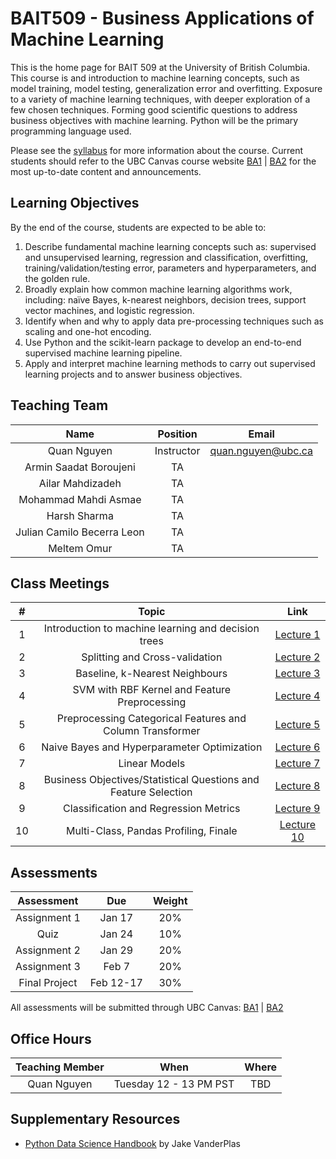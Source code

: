 # BAIT509 - Business Applications of Machine Learning

This is the home page for BAIT 509 at the University of British Columbia.
This course is and introduction to machine learning concepts,
such as model training, model testing, generalization error and overfitting.
Exposure to a variety of machine learning techniques,
with deeper exploration of a few chosen techniques.
Forming good scientific questions to address business objectives with machine learning.
Python will be the primary programming language used.

Please see the [syllabus](https://bait509-ubc.github.io/BAIT509/2024BAIT509_course_outline.pdf) for more information about the course. Current students should refer to the UBC Canvas course website [BA1](https://canvas.ubc.ca/courses/129201) | [BA2](https://canvas.ubc.ca/courses/129202) for the most up-to-date content and announcements.

## Learning Objectives

By the end of the course, students are expected to be able to:

1.	Describe fundamental machine learning concepts such as: supervised and unsupervised learning, regression and classification, overfitting, training/validation/testing error, parameters and hyperparameters, and the golden rule.
2.	Broadly explain how common machine learning algorithms work, including: naïve Bayes, k-nearest neighbors, decision trees, support vector machines, and logistic regression.
3.	Identify when and why to apply data pre-processing techniques such as scaling and one-hot encoding.
4.	Use Python and the scikit-learn package to develop an end-to-end supervised machine learning pipeline.
5.	Apply and interpret machine learning methods to carry out supervised learning projects and to answer business objectives.


## Teaching Team

| Name                                         | Position   | Email               |
| :---:                                        | :---:      | :---:               |
| Quan Nguyen | Instructor | quan.nguyen@ubc.ca |
| Armin Saadat Boroujeni| TA         |                     |
| Ailar Mahdizadeh| TA         |                     |
| Mohammad Mahdi Asmae| TA         |                     |
| Harsh Sharma| TA         |                     |
| Julian Camilo Becerra Leon| TA         |                     |
| Meltem Omur| TA         |                     |

## Class Meetings

|  #    | Topic | Link |
| :---: | :---: | :---: |
| 1     | Introduction to machine learning and decision trees | [Lecture 1](https://bait509-ubc.github.io/BAIT509/lectures/lecture1.html)|
| 2     | Splitting and Cross-validation | [Lecture 2](https://bait509-ubc.github.io/BAIT509/lectures/lecture2.html) | 
| 3     | Baseline, k-Nearest Neighbours |[Lecture 3](https://bait509-ubc.github.io/BAIT509/lectures/lecture3.html) | 
| 4     | SVM with RBF Kernel and Feature Preprocessing | [Lecture 4](https://bait509-ubc.github.io/BAIT509/lectures/lecture4.html) | 
| 5     | Preprocessing Categorical Features and Column Transformer| [Lecture 5](https://bait509-ubc.github.io/BAIT509/lectures/lecture5.html) |
| 6     | Naive Bayes and Hyperparameter Optimization| [Lecture 6](https://bait509-ubc.github.io/BAIT509/lectures/lecture6.html)|
| 7     | Linear Models| [Lecture 7](https://bait509-ubc.github.io/BAIT509/lectures/lecture7.html)|
| 8     | Business Objectives/Statistical Questions and Feature Selection | [Lecture 8](https://bait509-ubc.github.io/BAIT509/lectures/lecture8.html)|
| 9     | Classification and Regression Metrics | [Lecture 9](https://bait509-ubc.github.io/BAIT509/lectures/lecture9.html)|
| 10    | Multi-Class, Pandas Profiling, Finale | [Lecture 10](https://bait509-ubc.github.io/BAIT509/lectures/lecture10.html)| 

## Assessments

| Assessment    | Due    | Weight |
| :---:         | :---:  | :---:  |
| Assignment 1  | Jan 17 | 20%    |
| Quiz          | Jan 24 | 10%    |
| Assignment 2  | Jan 29 | 20%    |
| Assignment 3  | Feb 7  | 20%    |
| Final Project | Feb 12-17 | 30%    |

All assessments will be submitted through UBC Canvas: [BA1](https://canvas.ubc.ca/courses/129201) | [BA2](https://canvas.ubc.ca/courses/129202)

## Office Hours

| Teaching Member | When                   | Where               |
| :---:           | :---:                  | :---:               |
| Quan Nguyen    | Tuesday 12 - 13 PM PST | TBD |

## Supplementary Resources

- [Python Data Science Handbook](https://jakevdp.github.io/PythonDataScienceHandbook/) by Jake VanderPlas